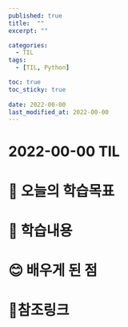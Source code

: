 ```yaml
---
published: true
title:  ""
excerpt: ""

categories:
  - TIL
tags:
  - [TIL, Python]

toc: true
toc_sticky: true
 
date: 2022-00-00
last_modified_at: 2022-00-00
---
```


# **2022-00-00 TIL**

# 🤔 오늘의 학습목표


# 📃 학습내용

# 😊 배우게 된 점

# 📌참조링크
